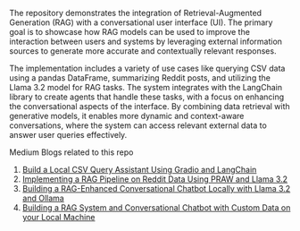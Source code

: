 The repository  demonstrates the integration of Retrieval-Augmented Generation (RAG) with a conversational user interface (UI). The primary goal is to showcase how RAG models can be used to improve the interaction between users and systems by leveraging external information sources to generate more accurate and contextually relevant responses.

The implementation includes a variety of use cases like querying CSV data using a pandas DataFrame, summarizing Reddit posts, and utilizing the Llama 3.2 model for RAG tasks. The system integrates with the LangChain library to create agents that handle these tasks, with a focus on enhancing the conversational aspects of the interface. By combining data retrieval with generative models, it enables more dynamic and context-aware conversations, where the system can access relevant external data to answer user queries effectively.


Medium Blogs related to this repo
1. [Build a Local CSV Query Assistant Using Gradio and LangChain](https://medium.com/towards-artificial-intelligence/build-a-local-csv-query-assistant-using-gradio-and-langchain-d2217056b878)
2. [Implementing a RAG Pipeline on Reddit Data Using PRAW and Llama 3.2](https://medium.com/@vikrambhat2/implementing-a-rag-pipeline-on-reddit-data-using-praw-and-llama-3-2-e1d24361f774)
3. [Building a RAG-Enhanced Conversational Chatbot Locally with Llama 3.2 and Ollama](https://medium.com/@vikrambhat2/building-a-conversational-chatbot-in-your-local-machine-with-llama-3-2-using-ollama-8a4703aca846)
4. [Building a RAG System and Conversational Chatbot with Custom Data on your Local Machine](https://medium.com/@vikrambhat2/building-a-rag-system-and-conversational-chatbot-with-custom-data-793e9617a865)
